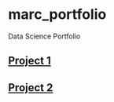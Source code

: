 # marc_portfolio
Data Science Portfolio

## [Project 1](https://raw.githubusercontent.com/marcdugu/ML_CosmicStrings_project/main/ML_report.pdf)

## [Project 2](https://marcdugu.github.io/ML_CosmicStrings_project/ML_report.pdf)


